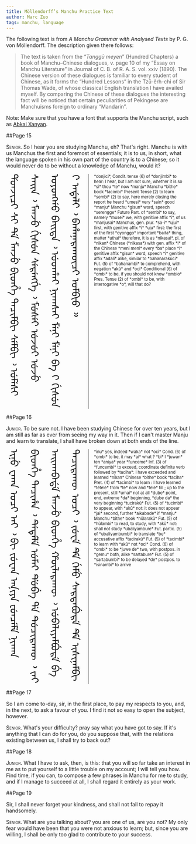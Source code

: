 ```yaml
---
title: Möllendorff’s Manchu Practice Text
author: Marc Zuo
tags: manchu, language
---
```


<style> .manchu { font-family: 'Abkai Xanyan', 'Noto Sans Mongolian'; font-weight:
normal; display: inline-block; font-size: 2em; line-height: 2em; writing-mode:
vertical-lr; -webkit-writing-mode: vertical-lr; -o-writing-mode: vertical-lr;
-ms-writing-mode: tb-lr; writing-mode: tb-lr; vertical-align: text-top;
border-right: 1px solid #000; }
.glossary { display: inline-block; font-size: 80%; width: 50%; vertical-align:
text-top; padding-left: 1em; }
.smallcaps { font-variant: small-caps; } </style>

The following text is from *A Manchu Grammar with Analysed Texts* by P. G. von
Möllendorff. The description given there follows:

>The text is taken from the “*Tanggū meyen*” (Hundred Chapters) a book of
Manchu–Chinese dialogues, v. page 10 of my “Essay on Manchu Literature” in
Journal of C. B. of R. A. S. vol. xxiv (1890). The Chinese version of these
dialogues is familiar to every student of Chinese, as it forms the “Hundred
Lessons” in the Tzū-êrh-chi of Sir Thomas Wade, of whose classical English
translation I have availed myself. By comparing the Chinese of these dialogues
the interesting fact will be noticed that certain peculiarities of Pekingese
are Manchuisms foreign to ordinary “Mandarin”.

Note: Make sure that you have a font that supports the Manchu script, such
as [Abkai Xanyan](http://abkai.net/core/en/sibe/sibe-fonts/).

##Page 15

<span class="smallcaps">Senior.</span> So I hear you are studying Manchu, eh?
That's right. Manchu is with us Manchus the first and foremost of essentials;
it is to us, in short, what the language spoken in his own part of the country
is to a Chinese; so it would never do to be without a knowledge of Manchu,
would it?

<div class="manchu" style="height:640px;"> ᡩᠣᠨᠵᡳᠴᡳ ᠰᡳ ᡨᡝ ᠮᠠᠨᠵᡠ ᠪᡳᡨ᠌ᡥᡝ ᡨᠠᠴᡳᠮᠪᡳ ᠰᡝᠮᠪᡳ ᠈  
ᡠᠮᡝᠰᡳ ᠰᠠᡳᠨ ᠈ ᠮᠠᠨᠵᡠ ᡤᡳᠰᡠᠨ ᠰᡝᡵᡝᠩᡤᡝ ᠈ ᠮᡠᠰᡝᡳ ᡠᠵᡠᡳ  
ᡠᠵᡠ ᠣᠶᠣᠩᡤᠣ ᠪᠠᡳᡨᠠ ᠈ ᡠᡨᡥᠠᡳ ᠨᡳᡴᠠᠰᠠᡳ ᠮᡝᠨᡳ ᠮᡝᠨᡳ ᠪᠠ  
 ᡳ ᡤᡳᠰᡠᠨ  ᡳ ᠠᡩᠠᠯᡳ ᠈ ᠪᠠᡥᠠᠨᠠᡵᠠᡴᡡᠴᡳ ᠣᠮᠪᡳᠣ ᠉ </div>

<div class="glossary">*donjici*, Condit. tense (6) of *donjimbi* to hear:
I hear, but I am not sure, whether it is so  
*si* thou  
*te* now  
*manju* Manchu  
*bithe* book  
*tacimbi* Present Tense (2) to learn  
*sembi* (2) to say, here merely closing the report he heard  
*umesi* very  
*sain* good  
*manju* Manchu  
*gisun* word, speech  
*serengge* Future Part. of *sembi* to say, namely  
*musei* we, with genitive affix *i*, of us  
*manjusai* Manchus, gen. plur. *sa-i*  
*ujui* first, with genitive affix *i*  
*uju* first: the first of the first  
*oyonggo* important  
*baita* thing, matter  
*uthai* therefore, it is as  
*nikasai*, pl. of *nikan* Chinese (*nikasa*) with gen. affix *i* of the Chinese  
*meni meni* every  
*ba* place  
*i* genitive affix  
*gisun* word, speech  
*i* genitive affix  
*adali* alike, similar to  
*bahanarakūci* Fut. (5) of *bahanambi* to comprehend, with negation *akū* and
*oci* Conditional (6) of *ombi* to be, if you should not know  
*ombio* Pres. Tense (2) of *ombi* to be, with interrogative *o*, will that
do?</div>

##Page 16

<span class="smallcaps">Junior.</span> To be sure not. I have been studying
Chinese for over ten years, but I am still as far as ever from seeing my way in
it. Then if I can't master Manju and learn to translate, I shall have broken
down at both ends of the line.

<div class="manchu" style="height:640px;">ᡳᠨᡠ ᠸᠠᡴᠠ ᠣᠴᡳ ᠠᡳ ᠈ ᠪᡳ ᠵᡠᠸᠠᠨ ᠠᠨ᠌ᡳᠶᠠ ᡶᡠᠨᠴᡝᠮᡝ ᠨᡳᡴᠠᠨ  
ᠪᡳᡨ᠌ᡥᡝ ᡨᠠᠴᡳᡥᠠ ᠈ ᡨᡝᡨᡝᠯᡝ ᡠᠮᠠᡳ ᡩᡠᠪᡝ ᡩᠠ ᡨᡠᠴᡳᡵᠠᡴᡡ ᠈  
ᠵᠠᡳ ᠠᡳᡴᠠᠪᠠᡩᡝ ᠮᠠᠨᠵᡠ ᠪᡳᡨ᠌ᡥᡝ ᡥᡡᠯᠠᡵᠠᡴᡡ ᠈ ᡠᠪᠠᠯᡳᠶᠠᠮᠪᡠᡵᡝ   
ᠪᡝ ᡨᠠᠴᡳᡵᠠᡴᡡ ᠣᠴᡳ ᠈ ᠵᡠᠸᡝ ᡩᡝ ᡤᡝᠮᡠ ᠰᠠᡵᡨᠠᠪᡠᡵᡝ ᡩᡝ ᡳᠰᡳᠨᠠᠮᠪᡳ</div>

<div class="glossary">*inu* yes, indeed  
*waka* not  
*oci* Cond. (6) of *ombi* to be, it may  
*ai* what ?  
*bi* I  
*juwan* ten  
*aniya* year  
*funceme* Inf. (3) of *funcembi* to exceed, coordinate definite verb followed
by *taciha*: I have exceeded and learned  
*nikan* Chinese  
*bithe* book  
*taciha* Pret. (4) of *tacimbi* to learn : I have learned  
*tetele* from *te* now and *tele* till ; up to the present, still  
*umai* not at all  
*dube* point, end, extreme  
*da* beginning, *dube da* the very beginning  
*tucirakū* Fut. (5) of *tucimbi* to appear, with *akū* not: it does not appear  
*jai* second, further  
*aikabade* if  
*manju* Manchu  
*bithe* book  
*hūlarakū* Fut. (5) of *hūlambi* to read, to study, with *akū* not: shall
not study  
*ubaliyambure* Fut. partic. (5) of *ubaliyambumbi* to translate  
*be* accusative affix  
*tacirakū* Fut. (5) of *tacimbi* to learn with *akū* not  
*oci* Cond. (6) of *ombi* to be  
*juwe de* two, with postpos. in  
*gemu* both, alike  
*sartabure* Fut. (5) of *sartabumbi* to be delayed  
*de* postpos. to  
*isinambi* to arrive</div>

##Page 17

So I am come to-day, sir, in the first place, to pay my respects to you, and,
in the next, to ask a favour of you. I find it not so easy to open the subject,
however.

<span class="smallcaps">Senior.</span> What's your difficulty? pray say what
you have got to say. If it's anything that I can do for you, do you suppose
that, with the relations existing between us, I shall try to back out?

##Page 18

<span class="smallcaps">Junior.</span> What I have to ask, then, is this: that
you will so far take an interest in me as to put yourself to a little trouble
on my account; I will tell you how. Find time, if you can, to compose a few
phrases in Manchu for me to study, and if I manage to succeed at all, I shall
regard it entirely as your work.

##Page 19

Sir, I shall never forget your kindness, and shall not fail to repay it
handsomely.

<span class="smallcaps">Senior.</span> What are you talking about? you are one
of us, are you not? My only fear would have been that you were not anxious to
learn; but, since you are willing, I shall be only too glad to contribute to
your success.

